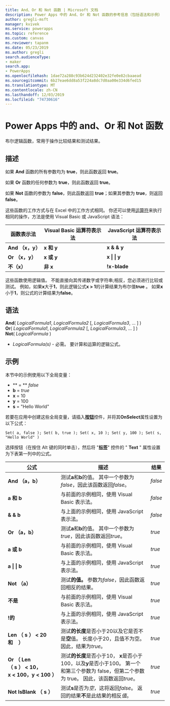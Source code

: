 ```yaml
---
title: And、Or 和 Not 函数 | Microsoft 文档
description: Power Apps 中的 And、Or 和 Not 函数的参考信息（包括语法和示例）
author: gregli-msft
manager: kvivek
ms.service: powerapps
ms.topic: reference
ms.custom: canvas
ms.reviewer: tapanm
ms.date: 05/23/2019
ms.author: gregli
search.audienceType:
- maker
search.app:
- PowerApps
ms.openlocfilehash: 1dae72a288c93b624d232402e32fe0e82cbaaead
ms.sourcegitcommit: 6b27eae6dd8a53f224a8dc7d0aa00e334d6fed15
ms.translationtype: MT
ms.contentlocale: zh-CN
ms.lasthandoff: 12/03/2019
ms.locfileid: "74730616"
---
```

# <a name="and-or-and-not-functions-in-power-apps"></a>Power Apps 中的 and、Or 和 Not 函数

布尔逻辑函数，常用于操作比较结果和测试结果。

## <a name="description"></a>描述

如果 **And** 函数的所有参数均为 **true**，则此函数返回 **true**。

如果 **Or** 函数的任何参数为 **true**，则此函数返回 **true**。

如果 **Not** 函数的参数为 **false**，则此函数返回 **true**；如果其参数为 **true**，则返回 **false**。

这些函数的工作方式与在 Excel 中的工作方式相同。 你还可以使用[运算符](operators.md)来执行相同的操作，方法是使用 Visual Basic 或 JavaScript 语法：

| 函数表示法 | Visual Basic 运算符表示法 | JavaScript 运算符表示法 |
| -------------|------------|--------|
| **And （x，y）** | **x 和 y** | **x & & y** |
| **Or （x，y）** | **x 或 y** | **x &#124; &#124; y** |
| **不（x）** | **非 x** | **!x-blade** |

这些函数使用逻辑值。 不能直接向其传递数字或字符串;相反，您必须进行比较或测试。 例如，如果**x**大于**1**，则此逻辑公式**x > 1**的计算结果为布尔值**true** 。 如果**x**小于**1**，则公式的计算结果为**false**。

## <a name="syntax"></a>语法

**And**( *LogicalFormula1*, *LogicalFormula2* [, *LogicalFormula3*, ... ] )<br>
**Or**( *LogicalFormula1*, *LogicalFormula2* [, *LogicalFormula3*, ... ] )<br>
**Not**( *LogicalFormula* )

- *LogicalFormula(s)* - 必需。  要计算和运算的逻辑公式。

## <a name="examples"></a>示例

本节中的示例使用以下全局变量：

- ** = ** *false*
- **b** = *true*
- **x** = 10
- **y** = 100
- **s** = "Hello World"

若要在应用中创建这些全局变量，请插入[**按钮**](../controls/control-button.md)控件，并将其**OnSelect**属性设置为以下公式：

```powerapps-dot
Set( a, false ); Set( b, true ); Set( x, 10 ); Set( y, 100 ); Set( s, "Hello World" )
```

选择按钮（在按住 Alt 键的同时单击），然后将 "[**标签**](../controls/control-text-box.md)" 控件的 " **Text** " 属性设置为下表第一列中的公式。

| 公式 | 描述 | 结果 |
|---------|-------------|--------|
| **And （a，b）** | 测试**a**和**b**的值。  其中一个参数为*false*，因此该函数返回*false*。 | *false* |
| **a 和 b** | 与前面的示例相同，使用 Visual Basic 表示法。 | *false* |
| **& & b** | 与上面的示例相同，使用 JavaScript 表示法。 | *false* |
| **Or （a，b）** | 测试**a**和**b**的值。 其中一个参数为*true*，因此该函数返回*true*。 | *true* |
| **a 或 b** | 与前面的示例相同，使用 Visual Basic 表示法。 | *true* |
| **a &#124; &#124; b** | 与上面的示例相同，使用 JavaScript 表示法。 | *true* |
| **Not （a）** | 测试**的值。** 参数为*false*，因此函数返回相反的结果。 | *true* |
| **不是** | 与前面的示例相同，使用 Visual Basic 表示法。 | *true* |
| **!的** | 与上面的示例相同，使用 JavaScript 表示法。 | *true* |
| **Len （&nbsp;s&nbsp;）&nbsp;<&nbsp;20 和&nbsp;&nbsp;&nbsp;&nbsp;）** | 测试**的长度**是否小于20以及它是否不是**空**值。 长度小于20，且值不为空。 因此，结果为*true*。 | *true* |
| **Or （&nbsp;Len （&nbsp;s&nbsp;）&nbsp;<&nbsp;10，x&nbsp;<&nbsp;100，y&nbsp;<&nbsp;100&nbsp;）** | 测试**的长度**是否小于10， **x**是否小于100，以及**y**是否小于100。 第一个和第三个参数为 false，但第二个参数为 true。 因此，该函数返回*true*。 | *true* |
| **Not IsBlank （&nbsp;s&nbsp;）** | 测试**s**是否为*空*，这将返回*false*。 返回的结果**不**是此结果的相反*值*。 | *true* |